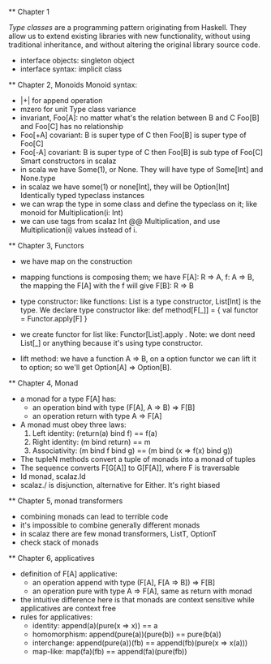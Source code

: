 ** Chapter 1

*Type classes* are a programming pattern originating from Haskell. They allow us to extend existing libraries with
new functionality, without using traditional inheritance, and without altering the original library source code.
 - interface objects: singleton object
 - interface syntax: implicit class

** Chapter 2, Monoids
Monoid syntax:
 - |+| for append operation
 - mzero for unit
Type class variance
 - invariant, Foo[A]: no matter what's the relation between B and C Foo[B] and Foo[C] has no relationship
 - Foo[+A] covariant: B is super type of C then Foo[B] is super type of Foo[C]
 - Foo[-A] covariant: B is super type of C then Foo[B] is sub type of Foo[C]
Smart constructors in scalaz
 - in scala we have Some(1), or None. They will have type of Some[Int] and None.type
 - in scalaz we have some(1) or none[Int], they will be Option[Int]
Identically typed typeclass instances
 - we can wrap the type in some class and define the typeclass on it; like monoid for Multiplication(i: Int)
 - we can use tags from scalaz Int @@ Multiplication, and use Multiplication(i) values instead of i.

** Chapter 3, Functors
 - we have map on the construction
 - mapping functions is composing them;
   we have F[A]: R => A, f: A => B, the mapping the F[A] with the f will give F[B]: R => B

 - type constructor: like functions: List is a type constructor, List[Int] is the type.
   We declare type constructor like: def method[F[_]] = { val functor = Functor.apply[F] }
 - we create functor for list like: Functor[List].apply . Note: we dont need List[_] or anything because it's using type
   constructor.
 - lift method: we have a function A => B, on a option functor we can lift it to option; so we'll get Option[A] => Option[B].

** Chapter 4, Monad
 - a monad for a type F[A] has:
    - an operation bind with type (F[A], A => B) => F[B]
    - an operation return with type A => F[A]
 - A monad must obey three laws:
   1. Left identity: (return(a) bind f) == f(a)
   2. Right identity: (m bind return) == m
   3. Associativity: (m bind f bind g) == (m bind (x => f(x) bind g))
 - The tupleN methods convert a tuple of monads into a monad of tuples
 - The sequence converts F[G[A]] to G[F[A]], where F is traversable
 - Id monad, scalaz.Id
 - scalaz.\/ is disjunction, alternative for Either. It's right biased

** Chapter 5, monad transformers
 - combining monads can lead to terrible code
 - it's impossible to combine generally different monads
 - in scalaz there are few monad transformers, ListT, OptionT
 - check stack of monads

** Chapter 6, applicatives
 - definition of F[A] applicative:
   - an operation append with type (F[A], F[A => B]) => F[B]
   - an operation pure with type A => F[A], same as return with monad
 - the intuitive difference here is that monads are context sensitive while applicatives are context free
 - rules for applicatives:
   - identity: append(a)(pure(x => x)) == a
   - homomorphism: append(pure(a))(pure(b)) == pure(b(a))
   - interchange: append(pure(a))(fb) == append(fb)(pure(x => x(a)))
   - map-like: map(fa)(fb) == append(fa)(pure(fb))